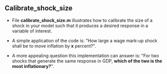 

## Calibrate\_shock\_size

  - File **calibrate_shock_size.m** illustrates how to calibrate the size of a shock in your model such that it produces 
    a desired response in a variable of interest.
  
  - A simple application of the code is: "How large a wage mark-up shock shall be to move inflation by **x** percent?".
  
  - A more appealing question this implementation can answer is: "For two shocks that generate the same response in GDP, **which of the two is the most inflationary?**".

